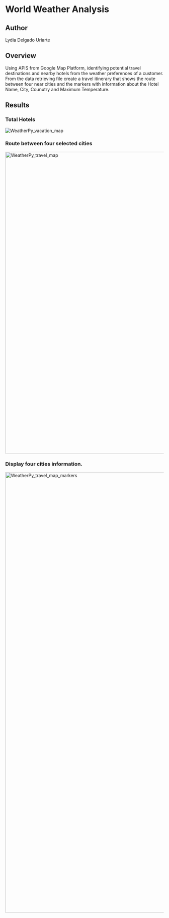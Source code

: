 # World Weather Analysis

## Author
Lydia Delgado Uriarte

## Overview
Using APIS from Google Map Platform, identifying potential travel destinations and nearby hotels from the weather preferences of a customer. From the data retrieving file create a travel itinerary that shows the route between four near cities and the markers with information about the Hotel Name, City, Counutry and Maximum Temperature.

## Results
### Total Hotels
![WeatherPy_vacation_map](https://user-images.githubusercontent.com/71950779/153844920-be4d2f37-e721-4488-adfb-f4051f27cdfb.png)

### Route between four selected cities
<img width="958" alt="WeatherPy_travel_map" src="https://user-images.githubusercontent.com/71950779/153844993-152d9e0a-e29e-4289-aee6-d197e4326086.png">

### Display four cities information.
<img width="1399" alt="WeatherPy_travel_map_markers" src="https://user-images.githubusercontent.com/71950779/153845062-bc67c5c9-6627-4dfe-9afd-c2d27014b387.png">
